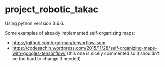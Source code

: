 # project_robotic_takac

Using python verssion 3.6.6.

Some examples of already implemented self-organizing maps:
- https://github.com/cgorman/tensorflow-som
- https://codesachin.wordpress.com/2015/11/28/self-organizing-maps-with-googles-tensorflow/ 
(this one is nicely commented so it shouldn't be too hard to change if needed)